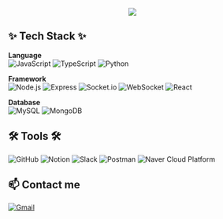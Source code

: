 <p align='center'>
    <img src="https://capsule-render.vercel.app/api?type=waving&color=auto&height=300&section=header&text=Choi%20Jiseong&fontSize=90&animation=fadeIn&fontAlignY=38&desc=Backend-Developer&descAlignY=51&descAlign=62"/>
</p>

## ✨ Tech Stack ✨ <br>

**Language**  
![JavaScript](https://img.shields.io/badge/JavaScript-F7DF1E?style=flat-square&logo=javascript&logoColor=black) 
![TypeScript](https://img.shields.io/badge/TypeScript-3178C6?style=flat-square&logo=typescript&logoColor=white)
![Python](https://img.shields.io/badge/Python-3776AB?style=flat-square&logo=python&logoColor=white)

**Framework**  
![Node.js](https://img.shields.io/badge/Node.js-339933?style=flat-square&logo=node.js&logoColor=white)
![Express](https://img.shields.io/badge/Express-000000?style=flat-square&logo=express&logoColor=white)
![Socket.io](https://img.shields.io/badge/Socket.io-010101?style=flat-square&logo=socket.io&logoColor=white)
![WebSocket](https://img.shields.io/badge/WebSocket-FFAA00?style=flat-square)
![React](https://img.shields.io/badge/React-61DAFB?style=flat-square&logo=react&logoColor=black)

**Database**  
![MySQL](https://img.shields.io/badge/MySQL-4479A1?style=flat-square&logo=mysql&logoColor=white)
![MongoDB](https://img.shields.io/badge/MongoDB-47A248?style=flat-square&logo=mongodb&logoColor=white)


## 🛠 Tools 🛠 <br>
![GitHub](https://img.shields.io/badge/GitHub-181717?style=flat-square&logo=github&logoColor=white)
![Notion](https://img.shields.io/badge/Notion-000000?style=flat-square&logo=notion&logoColor=white)
![Slack](https://img.shields.io/badge/Slack-4A154B?style=flat-square&logo=slack&logoColor=white)
![Postman](https://img.shields.io/badge/Postman-FF6C37?style=flat-square&logo=postman&logoColor=white)
![Naver Cloud Platform](https://img.shields.io/badge/Naver%20Cloud%20Platform-03C75A?style=flat-square&logo=naver&logoColor=white)

## 📫 Contact me <br>
[![Gmail](https://img.shields.io/badge/Gmail-D14836?style=flat-square&logo=gmail&logoColor=white)](mailto:cwltjd98@gmail.com)



<!--
**JIGeons/JIGeons** is a ✨ _special_ ✨ repository because its `README.md` (this file) appears on your GitHub profile.

Here are some ideas to get you started:

- 🔭 I’m currently working on ...
- 🌱 I’m currently learning ...
- 👯 I’m looking to collaborate on ...
- 🤔 I’m looking for help with ...
- 💬 Ask me about ...
- 📫 How to reach me: ...
- 😄 Pronouns: ...
- ⚡ Fun fact: ...
-->
